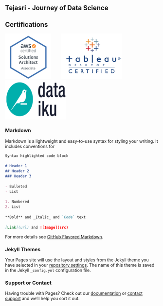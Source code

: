 ## Tejasri - Journey of Data Science

## Certifications

<img src = "Images/AWSCSA.png" height = "150" width = "150">  &nbsp; &nbsp; &nbsp; &nbsp; 
<img src = "Images/tableau.png" height = "150" width = "200"> &nbsp; &nbsp; &nbsp; &nbsp; 
<img src = "Images/Dataiku.png" height = "130" width = "200">

### Markdown

Markdown is a lightweight and easy-to-use syntax for styling your writing. It includes conventions for

```markdown
Syntax highlighted code block

# Header 1
## Header 2
### Header 3

- Bulleted
- List

1. Numbered
2. List

**Bold** and _Italic_ and `Code` text

[Link](url) and ![Image](src)
```

For more details see [GitHub Flavored Markdown](https://guides.github.com/features/mastering-markdown/).

### Jekyll Themes

Your Pages site will use the layout and styles from the Jekyll theme you have selected in your [repository settings](https://github.com/Tejasri-Surapaneni/Tejasri-Portfolio/settings). The name of this theme is saved in the Jekyll `_config.yml` configuration file.

### Support or Contact

Having trouble with Pages? Check out our [documentation](https://docs.github.com/categories/github-pages-basics/) or [contact support](https://github.com/contact) and we’ll help you sort it out.
